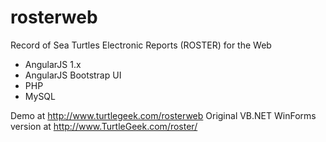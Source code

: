 rosterweb
=========

Record of Sea Turtles Electronic Reports (ROSTER) for the Web

- AngularJS 1.x
- AngularJS Bootstrap UI
- PHP
- MySQL

Demo at http://www.turtlegeek.com/rosterweb
Original VB.NET WinForms version at http://www.TurtleGeek.com/roster/
